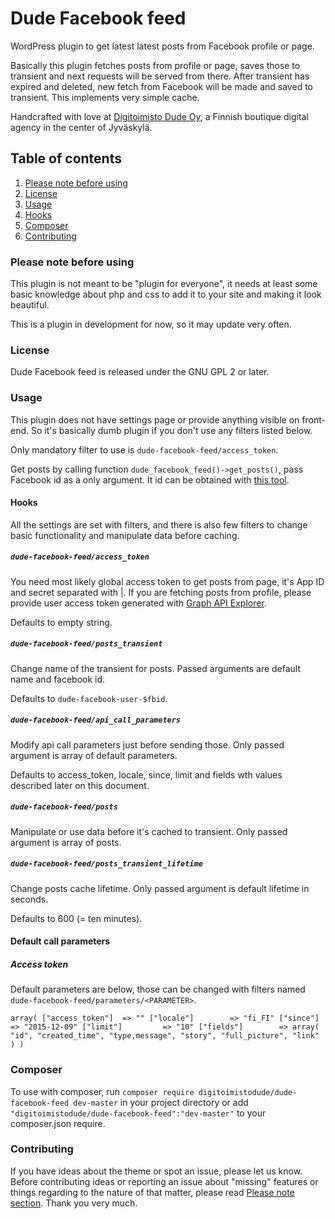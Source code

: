 # Dude Facebook feed
WordPress plugin to get latest latest posts from Facebook profile or page.

Basically this plugin fetches posts from profile or page, saves those to transient and next requests will be served from there. After transient has expired and deleted, new fetch from Facebook will be made and saved to transient. This implements very simple cache.

Handcrafted with love at [Digitoimisto Dude Oy](http://dude.fi), a Finnish boutique digital agency in the center of Jyväskylä.

## Table of contents
1. [Please note before using](#please-note-before-using)
2. [License](#license)
3. [Usage](#usage)
  1. [Hooks](#hooks)
4. [Composer](#composer)
5. [Contributing](#contributing)

### Please note before using
This plugin is not meant to be "plugin for everyone", it needs at least some basic knowledge about php and css to add it to your site and making it look beautiful.

This is a plugin in development for now, so it may update very often.

### License
Dude Facebook feed is released under the GNU GPL 2 or later.

### Usage
This plugin does not have settings page or provide anything visible on front-end. So it's basically dumb plugin if you don't use any filters listed below.

Only mandatory filter to use is `dude-facebook-feed/access_token`.

Get posts by calling function `dude_facebook_feed()->get_posts()`, pass Facebook id as a only argument. It id can be obtained with [this tool](http://findmyfbid.com/).

#### Hooks
All the settings are set with filters, and there is also few filters to change basic functionality and manipulate data before caching.

##### `dude-facebook-feed/access_token`
You need most likely global access token to get posts from page, it's App ID and secret separated with |. If you are fetching posts from profile, please provide user access token generated with [Graph API Explorer](https://developers.facebook.com/tools/explorer/).

Defaults to empty string.

##### `dude-facebook-feed/posts_transient`
Change name of the transient for posts. Passed arguments are default name and facebook id.

Defaults to `dude-facebook-user-$fbid`.

##### `dude-facebook-feed/api_call_parameters`
Modify api call parameters just before sending those. Only passed argument is array of default parameters.

Defaults to access_token, locale, since, limit and fields wth values described later on this document.

##### `dude-facebook-feed/posts`
Manipulate or use data before it's cached to transient. Only passed argument is array of posts.

##### `dude-facebook-feed/posts_transient_lifetime`
Change posts cache lifetime. Only passed argument is default lifetime in seconds.

Defaults to 600 (= ten minutes).

#### Default call parameters

##### Access token
Default parameters are below, those can be changed with filters named `dude-facebook-feed/parameters/<PARAMETER>`.

``
array(
  ["access_token"]  => ""
  ["locale"]        => "fi_FI"
  ["since"]         => "2015-12-09"
  ["limit"]         => "10"
  ["fields"]        => array(
    "id",
    "created_time",
    "type,message",
    "story",
    "full_picture",
    "link"
  )
)
``

### Composer

To use with composer, run `composer require digitoimistodude/dude-facebook-feed dev-master` in your project directory or add `"digitoimistodude/dude-facebook-feed":"dev-master"` to your composer.json require.

### Contributing
If you have ideas about the theme or spot an issue, please let us know. Before contributing ideas or reporting an issue about "missing" features or things regarding to the nature of that matter, please read [Please note section](#please-note-before-using). Thank you very much.

